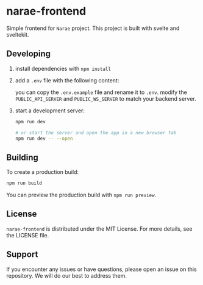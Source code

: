 # narae-frontend

Simple frontend for `Narae` project.
This project is built with svelte and sveltekit.

## Developing

1. install dependencies with `npm install`  

2. add a `.env` file with the following content:  
    
    you can copy the `.env.example` file and rename it to `.env`.
    modify the `PUBLIC_API_SERVER` and `PUBLIC_WS_SERVER` to match your backend server.

3. start a development server:  
    
    ```bash
    npm run dev
    
    # or start the server and open the app in a new browser tab
    npm run dev -- --open
    ```

## Building

To create a production build:

```bash
npm run build
```

You can preview the production build with `npm run preview`.

## License
`narae-frontend` is distributed under the MIT License. For more details, see the LICENSE file.

## Support
If you encounter any issues or have questions, please open an issue on this repository. We will do our best to address them.
